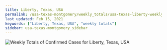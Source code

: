 ```yaml
---
title: Liberty, Texas, USA
permalink: /usa-texas-montgomery/weekly_totals/usa-texas-liberty-weekly_totals.html
last_updated: Feb 15, 2021
keywords: ["Liberty, Texas, USA", "weekly totals"]
sidebar: usa-texas-montgomery_sidebar
---
```


![Weekly Totals of Confirmed Cases for Liberty, Texas, USA](/covid_tracker/images/graphs/usa-texas-liberty-weekly_totals_graph.png)
